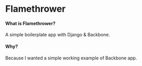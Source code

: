 # Flamethrower

#### What is Flamethrower?
A simple boilerplate app with Django & Backbone.

#### Why?
Because I wanted a simple working example of Backbone app.


